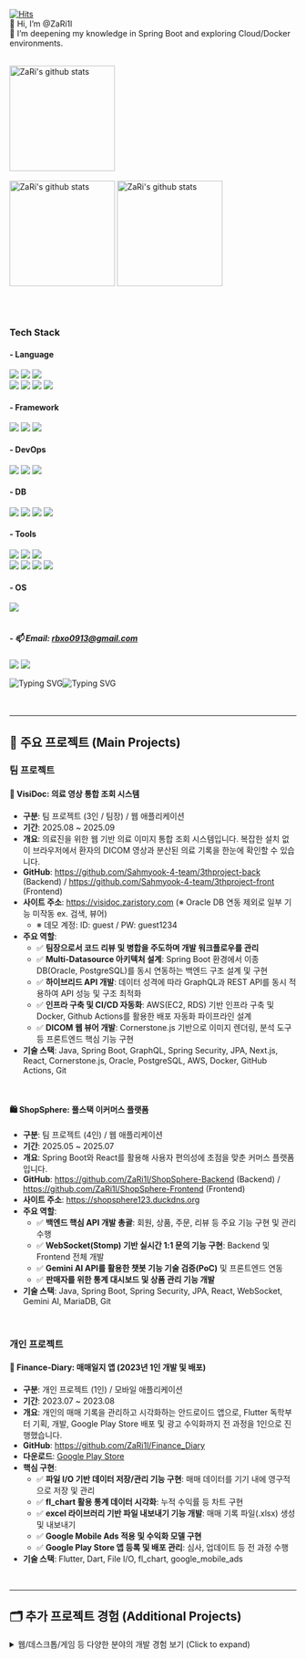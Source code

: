 [![Hits](https://hitmeup-backend-593087166771.asia-northeast1.run.app/api/count/increment?url=https%3A%2F%2Fgithub.com%2FZaRi1l&title=hits&title_bg=555555&count_bg=3cc6c8&edge_flat=false)](https://github.com/ZaRi1l)
<br>
👋 Hi, I’m @ZaRi1l  </br>
🌱 I’m deepening my knowledge in Spring Boot and exploring Cloud/Docker environments.
</br></br>


<a href="https://solved.ac/profile/rbxo0913"><img align="center" style="height:185px" src="http://mazassumnida.wtf/api/v2/generate_badge?boj=rbxo0913" alt="ZaRi's github stats" /></a> 
<br> <br>
<a href="https://github.com/ZaRi1l"><img align="center" style="height:185px" src="https://github-readme-stats.vercel.app/api?username=ZaRi1l&show_icons=true&theme=tokyonight" alt="ZaRi's github stats" /></a>
<a href="https://github.com/ZaRi1l"><img align="center" style="height:185px" src="https://github-readme-stats.vercel.app/api/top-langs/?username=ZaRi1l&layout=compact&theme=tokyonight" alt="ZaRi's github stats" /></a>

</br></br>

### Tech Stack </br>
#### - Language </br>
<img src="https://img.shields.io/badge/Java-ED8B00?style=for-the-badge&logo=openjdk&logoColor=white"/> <img src="https://img.shields.io/badge/JavaScript-F7DF1E?style=for-the-badge&logo=JavaScript&logoColor=white"/> <img src="https://img.shields.io/badge/C%23-239120?style=for-the-badge&logo=c-sharp&logoColor=white"/>
</br>
<img src="https://img.shields.io/badge/Python-3776AB?style=for-the-badge&logo=python&logoColor=white"/> <img src="https://img.shields.io/badge/Dart-0175C2?style=for-the-badge&logo=dart&logoColor=white"/> 
<img src="https://img.shields.io/badge/HTML5-E34F26?style=for-the-badge&logo=html5&logoColor=white"/>
<img src="https://img.shields.io/badge/CSS-239120?&style=for-the-badge&logo=css3&logoColor=white"/> 

#### - Framework </br>
<img src="https://img.shields.io/badge/spring-%236DB33F.svg?style=for-the-badge&logo=spring&logoColor=white"/>  <img src="https://img.shields.io/badge/react-%2320232a.svg?style=for-the-badge&logo=react&logoColor=%2361DAFB"/> <img src="https://img.shields.io/badge/Flutter-02569B?style=for-the-badge&logo=flutter&logoColor=white"/> 

#### - DevOps <br/>
<img src="https://img.shields.io/badge/AWS-232F3E?style=for-the-badge&logo=amazon-aws&logoColor=white"/> <img src="https://img.shields.io/badge/Docker-2496ED?style=for-the-badge&logo=docker&logoColor=white"/> <img src="https://img.shields.io/badge/GitHub%20Actions-2088FF?style=for-the-badge&logo=github-actions&logoColor=white"/>

#### - DB
<img src="https://img.shields.io/badge/Oracle-F80000?style=for-the-badge&logo=oracle&logoColor=black"/> <img src="https://img.shields.io/badge/MySQL-005C84?style=for-the-badge&logo=mysql&logoColor=white"/> <img src="https://img.shields.io/badge/MariaDB-003545?style=for-the-badge&logo=mariadb&logoColor=white"/> <img src="https://img.shields.io/badge/PostgreSQL-4169E1?style=for-the-badge&logo=postgresql&logoColor=white"/>
#### - Tools
<img src="https://img.shields.io/badge/windsurf-ffffff?style=for-the-badge&logo=windsurf&logoColor=black"/> <img src="https://img.shields.io/badge/Eclipse-2C2255?style=for-the-badge&logo=eclipse&logoColor=white"/> <img src="https://img.shields.io/badge/IntelliJ_IDEA-000000.svg?style=for-the-badge&logo=intellij-idea&logoColor=white"/> 
</br>
<img src="https://img.shields.io/badge/Visual_Studio-5C2D91?style=for-the-badge&logo=visual%20studio&logoColor=white"/> <img src="https://img.shields.io/badge/Visual_Studio_Code-0078D4?style=for-the-badge&logo=visual%20studio%20code&logoColor=white"/> 
<img src="https://img.shields.io/badge/Android_Studio-3DDC84?style=for-the-badge&logo=android-studio&logoColor=white"/> 
<img src="https://img.shields.io/badge/unity-%23000000.svg?style=for-the-badge&logo=unity&logoColor=white"/> 

#### - OS
<img src="https://img.shields.io/badge/Linux-FCC624?style=for-the-badge&logo=linux&logoColor=black"/>
</br></br>

##### - 📫 Email: rbxo0913@gmail.com </br>
<a href="https://stellacode.tistory.com/" target="_blank"><img src="https://img.shields.io/badge/Tistory blog-ce4e24?style=flat-square&logo=blog&logoColor=white"/></a>
<a href="https://github.com/ZaRi1l" target="_blank"><img src="https://img.shields.io/badge/GitHub-2a2a2a?style=flat-square&logo=GigHub&logoColor=white"/></a>

<img src="https://readme-typing-svg.demolab.com?font=Fira+Code&duration=100&size=10&pause=50&color=00FF00&width=13&height=15&lines=%7C;%5C;-;%2F" alt="Typing SVG" /><img src="https://readme-typing-svg.demolab.com?font=Fira+Code&size=10&pause=500&color=00ff00&width=400&height=15&lines=1100011+1101101+1101100+1101110+1100001+1001000+1010001+111101;init+6" alt="Typing SVG" />
<br><br><br>


---
## 🚀 주요 프로젝트 (Main Projects)
### 팀 프로젝트

#### 🔬 VisiDoc: 의료 영상 통합 조회 시스템
- **구분**: 팀 프로젝트 (3인 / 팀장) / 웹 애플리케이션
- **기간**: 2025.08 ~ 2025.09
- **개요**: 의료진을 위한 웹 기반 의료 이미지 통합 조회 시스템입니다. 복잡한 설치 없이 브라우저에서 환자의 DICOM 영상과 분산된 의료 기록을 한눈에 확인할 수 있습니다.
- **GitHub**: https://github.com/Sahmyook-4-team/3thproject-back (Backend) / https://github.com/Sahmyook-4-team/3thproject-front (Frontend)
- **사이트 주소**: https://visidoc.zaristory.com (※ Oracle DB 연동 제외로 일부 기능 미작동 ex. 검색, 뷰어)
  - ※ 데모 계정: ID: guest / PW: guest1234
- **주요 역할**:
  - ✅ **팀장으로서 코드 리뷰 및 병합을 주도하며 개발 워크플로우를 관리**
  - ✅ **Multi-Datasource 아키텍처 설계**: Spring Boot 환경에서 이종 DB(Oracle, PostgreSQL)를 동시 연동하는 백엔드 구조 설계 및 구현
  - ✅ **하이브리드 API 개발**: 데이터 성격에 따라 GraphQL과 REST API를 동시 적용하여 API 성능 및 구조 최적화
  - ✅ **인프라 구축 및 CI/CD 자동화**: AWS(EC2, RDS) 기반 인프라 구축 및 Docker, Github Actions를 활용한 배포 자동화 파이프라인 설계
  - ✅ **DICOM 웹 뷰어 개발**: Cornerstone.js 기반으로 이미지 렌더링, 분석 도구 등 프론트엔드 핵심 기능 구현
- **기술 스택**: Java, Spring Boot, GraphQL, Spring Security, JPA, Next.js, React, Cornerstone.js, Oracle, PostgreSQL, AWS, Docker, GitHub Actions, Git
<br>  

#### 🛍️ ShopSphere: 풀스택 이커머스 플랫폼
- **구분**: 팀 프로젝트 (4인) / 웹 애플리케이션
- **기간**: 2025.05 ~ 2025.07
- **개요**: Spring Boot와 React를 활용해 사용자 편의성에 초점을 맞춘 커머스 플랫폼입니다.
- **GitHub**: https://github.com/ZaRi1l/ShopSphere-Backend (Backend) / https://github.com/ZaRi1l/ShopSphere-Frontend (Frontend)
- **사이트 주소**: https://shopsphere123.duckdns.org
- **주요 역할**:
  - ✅ **백엔드 핵심 API 개발 총괄**: 회원, 상품, 주문, 리뷰 등 주요 기능 구현 및 관리 수행
  - ✅ **WebSocket(Stomp) 기반 실시간 1:1 문의 기능 구현**: Backend 및 Frontend 전체 개발
  - ✅ **Gemini AI API를 활용한 챗봇 기능 기술 검증(PoC)** 및 프론트엔드 연동
  - ✅ **판매자를 위한 통계 대시보드 및 상품 관리 기능 개발**
- **기술 스택**: Java, Spring Boot, Spring Security, JPA, React, WebSocket, Gemini AI, MariaDB, Git
<br>

### 개인 프로젝트
#### 📱 Finance-Diary: 매매일지 앱 (2023년 1인 개발 및 배포)
- **구분**: 개인 프로젝트 (1인) / 모바일 애플리케이션
- **기간**: 2023.07 ~ 2023.08
- **개요**: 개인의 매매 기록을 관리하고 시각화하는 안드로이드 앱으로, Flutter 독학부터 기획, 개발, Google Play Store 배포 및 광고 수익화까지 전 과정을 1인으로 진행했습니다.
- **GitHub**: https://github.com/ZaRi1l/Finance_Diary
- **다운로드**: [Google Play Store](https://play.google.com/store/apps/details?id=com.trade.trading_diary&hl=ko-KR)
- **핵심 구현**:
  - ✅ **파일 I/O 기반 데이터 저장/관리 기능 구현**: 매매 데이터를 기기 내에 영구적으로 저장 및 관리
  - ✅ **fl_chart 활용 통계 데이터 시각화**: 누적 수익률 등 차트 구현
  - ✅ **excel 라이브러리 기반 파일 내보내기 기능 개발**: 매매 기록 파일(.xlsx) 생성 및 내보내기
  - ✅ **Google Mobile Ads 적용 및 수익화 모델 구현**
  - ✅ **Google Play Store 앱 등록 및 배포 관리**: 심사, 업데이트 등 전 과정 수행
- **기술 스택**: Flutter, Dart, File I/O, fl_chart, google_mobile_ads
<br>

---

## 🗂️ 추가 프로젝트 경험 (Additional Projects)
<details>
<summary>웹/데스크톱/게임 등 다양한 분야의 개발 경험 보기 (Click to expand)</summary>
<br>

#### 🗓️ Gapi: 프로젝트 관리 시스템
- **구분**: 팀 프로젝트 (4인) / 웹 애플리케이션
- **기간**: 2025.01 ~ 2025.02
- **개요**: Java(JSP/Servlet)와 JavaScript를 기반으로 팀 협업과 실시간 일정 관리를 돕는 PMS(Project Management System)입니다.
- **GitHub**: https://github.com/ZaRi1l/Gapi_Project1_PMS
- **주요 역할**:
  - ✅ **Java Servlet 기반 백엔드 핵심 로직 구현**: 대시보드, 작업, 회원 관리 기능 개발
  - ✅ **JavaScript 기반 프론트엔드 UI/UX 개발**: 로그인, 대시보드 모달 등 사용자 인터페이스 구현
  - ✅ **ERD 설계 및 MySQL 데이터베이스 스키마 구축**
- **기술 스택**: Java (JSP/Servlet), JavaScript, MySQL, Apache Tomcat, Google Cloud, Git
<br>

#### 🎵 음원 관리 시스템
- **구분**: 팀 프로젝트 (4인) / 데스크톱 애플리케이션
- **기간**: 2024.09 ~ 2024.12
- **개요**: C#과 Oracle DB를 이용해 개발한 데스크톱 음원 관리 프로그램입니다. 사용자는 음원을 구매하고, 아티스트는 자신의 음원을 직접 업로드하고 판매 현황을 관리할 수 있습니다.
- **GitHub**: https://github.com/ZaRi1l/Music-management-program
- **주요 역할**:
  - ✅ **C# 기반 핵심 기능 구현**: 인기/최신 차트, 조건별 음원 검색, 음원 구매 등 개발
  - ✅ **데이터베이스 설계**: 업무 기술서 작성 및 정규화 과정 총괄 수행
  - ✅ **Oracle DB 테이블 생성 및 SQL 스크립트 작성**
- **기술 스택**: C#, .NET Framework, WinForms, OracleDB, SQL, Git
<br>

#### 🎮 Project-game (졸업작품)
- **구분**: 팀 프로젝트 (4인) / PC 게임
- **기간**: 2025.03 ~ 2025.06 (프로토타입 개발 완료)
- **개요**: Unity와 C#을 활용해 개발한 2D 액션 플랫포머 게임입니다. 
- **GitHub**: Private Repository (구매 에셋의 라이선스 준수를 위해 비공개)
- **주요 역할**:
  - ✅ **팀장으로서 Git 기반 협업 및 코드 리뷰, 병합 총괄**
  - ✅ **플레이어 핵심 로직 전체 개발**: 이동, 점프 등 기본 액션과 3단 콤보, 스킬, 피격/무적 등 전투 시스템 구현
  - ✅ **애니메이션 시스템 구현**: Enum 상태 머신 기반으로 플레이어 및 몬스터 애니메이션을 연동하고, 양측의 공격/피격 상호작용 개발
- **기술 스택**: C#, Unity, Git
<br>

#### 📱 반려동물 정보 앱
- **구분**: 팀 프로젝트 (4인) / 모바일 애플리케이션
- **기간**: 2023.03 ~ 2023.06 
- **개요**: 국가동물보호정보시스템의 데이터를 웹 크롤링하여 안드로이드 환경에서 반려동물 정보를 검색 및 조회할 수 있도록 개발된 모바일 애플리케이션입니다. Android 앱 개발 및 웹 크롤링 기초를 다진 프로젝트입니다.
- **GitHub**: https://github.com/ZaRi1l/AnimalInformation
- **주요 역할**:
  - ✅ **웹 크롤링 로직 구현**: 국가동물보호정보시스템에서 반려동물 정보를 수집 및 파싱 기능 구현
  - ✅ **동적 검색 필터 개발**: 날짜, 도시, 종 등에 따른 상세 검색 기능 및 시/도-시/군/구 연동 기능 구현
  - ✅ **UI/UX 설계 및 구현**: 시작 화면, 메인 리스트, 상세 정보 화면 등 안드로이드 사용자 인터페이스 구성
  - ✅ **데이터 처리 및 관리**: ArrayList, HashMap 등을 활용한 효율적인 데이터 관리 및 출력
- **기술 스택**: Java, Android Studio, (Web Crawling)
<br>

#### 🌐 음식 호불호 테스트
- **구분**: 개인 프로젝트 (1인) / 웹 애플리케이션
- **기간**: 2023.05
- **개요**: HTML, CSS, JavaScript를 독학하여 개발한 웹 기반 음식 호불호 테스트 애플리케이션입니다. 사용자 인터랙션과 클라이언트 측 로직 구현에 중점을 둔 프로젝트입니다.
- **GitHub**: https://github.com/ZaRi1l/likefoodtest
- **사이트 주소**: https://likefoodtest.netlify.app/
- **핵심 구현**:
  - ✅ **웹 기반의 인터랙티브한 UI/UX 구현**: 메인 화면, 질문 진행, 최종 결과 화면 등 전체 웹 페이지 구성
  - ✅ **JavaScript 기반의 테스트 로직 개발**: 질문 진행, 사용자 선택에 따른 점수 계산, 결과 도출 알고리즘 구현
  - ✅ **동적 콘텐츠 로드 및 표시**: 음식 이미지, 질문, 결과 텍스트 등을 동적으로 변경하여 사용자 경험 제공
  - ✅ **소셜 공유 기능 구현**: 카카오톡 공유 및 클립보드 복사 기능 추가
  - ✅ **1인 기획 및 개발**: 웹 프론트엔드 개발 전반(기획, UI/UX, 구현, 배포)에 대한 실무 경험 습득
- **기술 스택**: HTML, CSS, JavaScript, Bootstrap
<br>

</details>

<!---
<img src="https://readme-typing-svg.demolab.com?font=Fira+Code&size=10&pause=500&color=00ff00&width=400&height=15&lines=1100011 1101101 1101100 1101110 1100001 1001000 1010001 111101 ;init 6" alt="Typing SVG" />
<img src="https://readme-typing-svg.demolab.com?font=Fira+Code&size=10&duration=500&pause=250&color=00ff0000&multiline=true&width=15&height=15&lines=110111 1011010 1010111 1011001 110110 110100 1110001 1011001 110111 1001010 110010 1011001 1001001 1001111 1110101 1111010 1101000 1001111 1110101 1010100 1110000 1001111 1111001 1100100 1100111 1000011 1000100 1110011 1101100 1011001 1010100 1110010 1110000 1101111 1010100 1110010 1101001 110110 1010100 1110011 1101101 110110 1000100 1110001 1110011 110110 1000001 1110011 1001001 1001111 1110101 1000011 1101101 1001111 1110101 1010000 1101000 1000011 1000100 1110001 1110100 110111 1101010 1110010 1101011 110110 1010100 1110011 1110011 1110000 1101010 1110010 1101110 110111 1110111 1100111 110110 110101 1000011 1011001 110110 1110010 1001111 1100111 1001001 1001111 1111001 1001100 1110100 1110101 1111001 1011000 1101001 1001111 1110101 1001100 1110000 1000011 110100 111101" alt="Typing SVG" /></br>
--->
<!---
ZaRi1l/ZaRi1l is a ✨ special ✨ repository because its `README.md` (this file) appears on your GitHub profile.
You can click the Preview link to take a look at your changes.
--->
